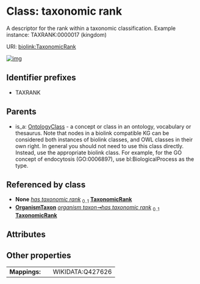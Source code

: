 
# Class: taxonomic rank


A descriptor for the rank within a taxonomic classification. Example instance: TAXRANK:0000017 (kingdom)

URI: [biolink:TaxonomicRank](https://w3id.org/biolink/vocab/TaxonomicRank)


[![img](https://yuml.me/diagram/nofunky;dir:TB/class/[OrganismTaxon]++-%20has%20taxonomic%20rank%200..1>[TaxonomicRank],[OntologyClass]^-[TaxonomicRank],[OrganismTaxon],[OntologyClass])](https://yuml.me/diagram/nofunky;dir:TB/class/[OrganismTaxon]++-%20has%20taxonomic%20rank%200..1>[TaxonomicRank],[OntologyClass]^-[TaxonomicRank],[OrganismTaxon],[OntologyClass])

## Identifier prefixes

 * TAXRANK

## Parents

 *  is_a: [OntologyClass](OntologyClass.md) - a concept or class in an ontology, vocabulary or thesaurus. Note that nodes in a biolink compatible KG can be considered both instances of biolink classes, and OWL classes in their own right. In general you should not need to use this class directly. Instead, use the appropriate biolink class. For example, for the GO concept of endocytosis (GO:0006897), use bl:BiologicalProcess as the type.

## Referenced by class

 *  **None** *[has taxonomic rank](has_taxonomic_rank.md)*  <sub>0..1</sub>  **[TaxonomicRank](TaxonomicRank.md)**
 *  **[OrganismTaxon](OrganismTaxon.md)** *[organism taxon➞has taxonomic rank](organism_taxon_has_taxonomic_rank.md)*  <sub>0..1</sub>  **[TaxonomicRank](TaxonomicRank.md)**

## Attributes


## Other properties

|  |  |  |
| --- | --- | --- |
| **Mappings:** | | WIKIDATA:Q427626 |

